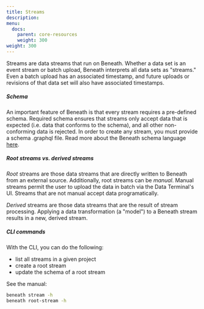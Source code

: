 ```yaml
---
title: Streams
description:
menu:
  docs:
    parent: core-resources
    weight: 300
weight: 300
---
```

Streams are data streams that run on Beneath. Whether a data set is an event stream or batch upload, Beneath interprets all data sets as "streams." 
Even a batch upload has an associated timestamp, and future uploads or revisions of that data set will also have associated timestamps.

##### Schema
An important feature of Beneath is that every stream requires a pre-defined schema. Required schema ensures that streams only accept data that is expected (i.e. data that conforms to the schema), and all other non-conforming data is rejected. In order to create any stream, you must provide a schema .graphql file. Read more about the Beneath schema language <a href="/docs/schema-language">here</a>. 

##### Root streams vs. derived streams
<em>Root</em> streams are those data streams that are directly written to Beneath from an external source. 
Additionally, root streams can be <em>manual</em>. Manual streams permit the user to upload the data in batch via the Data Terminal's UI. Streams that are not manual accept data programatically.

<em>Derived</em> streams are those data streams that are the result of stream processing. Applying a data transformation (a "model") to a Beneath stream results in a new, derived stream.

##### CLI commands
With the CLI, you can do the following:

- list all streams in a given project
- create a root stream
- update the schema of a root stream

See the manual:
```bash
beneath stream -h
beneath root-stream -h
```
